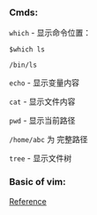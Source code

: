### Cmds:

`which` - 显示命令位置：

`$which ls`

`/bin/ls`

`echo` - 显示变量内容

`cat` - 显示文件内容

`pwd` - 显示当前路径

`/home/abc` 为 完整路径

`tree` - 显示文件树

### Basic of vim:

[Reference](blog.csdn.net/weixin_38208741/article/details/78862368)
